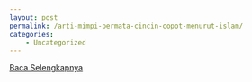 ```yaml
---
layout: post
permalink: /arti-mimpi-permata-cincin-copot-menurut-islam/
categories:
    - Uncategorized
---
```


[Baca Selengkapnya](/02)